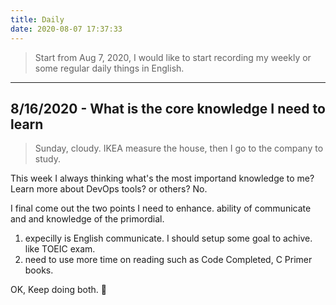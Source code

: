 ```yaml
---
title: Daily 
date: 2020-08-07 17:37:33
---
```


> Start from Aug 7, 2020, I would like to start recording my weekly or some regular daily things in English.

---

## 8/16/2020 - What is the core knowledge I need to learn

> Sunday, cloudy. IKEA measure the house, then I go to the company to study.

This week I always thinking what's the most importand knowledge to me? Learn more about DevOps tools? or others? No. 

I final come out the two points I need to enhance. ability of communicate and and knowledge of the primordial.

1. expecilly is English communicate. I should setup some goal to achive. like TOEIC exam.
2. need to use more time on reading such as Code Completed, C Primer books.

OK, Keep doing both. 💪

